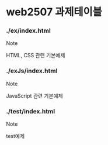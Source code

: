 # web2507 과제테이블

### ./ex/index.html
> [!NOTE]
> HTML, CSS 관련 기본예제

### ./exJs/index.html
> [!NOTE]
> JavaScript 관련 기본예제

### ./test/index.html
> [!NOTE]
> test예제

